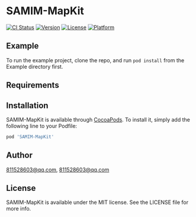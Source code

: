 # SAMIM-MapKit

[![CI Status](http://img.shields.io/travis/811528603@qq.com/SAMIM-MapKit.svg?style=flat)](https://travis-ci.org/811528603@qq.com/SAMIM-MapKit)
[![Version](https://img.shields.io/cocoapods/v/SAMIM-MapKit.svg?style=flat)](http://cocoapods.org/pods/SAMIM-MapKit)
[![License](https://img.shields.io/cocoapods/l/SAMIM-MapKit.svg?style=flat)](http://cocoapods.org/pods/SAMIM-MapKit)
[![Platform](https://img.shields.io/cocoapods/p/SAMIM-MapKit.svg?style=flat)](http://cocoapods.org/pods/SAMIM-MapKit)

## Example

To run the example project, clone the repo, and run `pod install` from the Example directory first.

## Requirements

## Installation

SAMIM-MapKit is available through [CocoaPods](http://cocoapods.org). To install
it, simply add the following line to your Podfile:

```ruby
pod 'SAMIM-MapKit'
```

## Author

811528603@qq.com, 811528603@qq.com

## License

SAMIM-MapKit is available under the MIT license. See the LICENSE file for more info.
